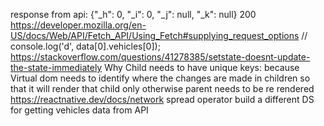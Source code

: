 response from api: {"\_h": 0, "\_i": 0, "\_j": null, "\_k": null} 200
https://developer.mozilla.org/en-US/docs/Web/API/Fetch_API/Using_Fetch#supplying_request_options
// console.log('d', data[0].vehicles[0]);
https://stackoverflow.com/questions/41278385/setstate-doesnt-update-the-state-immediately
Why Child needs to have unique keys: because Virtual dom needs to identify where the changes are made in children so that it will render that child only otherwise parent needs to be re rendered
https://reactnative.dev/docs/network
spread operator
build a different DS for getting vehicles data from API
